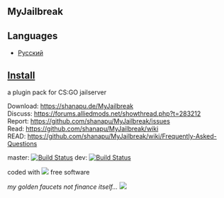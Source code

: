 ## MyJailbreak

## Languages
 - [Русский](https://github.com/shanapu/MyJailbreak/blob/master/README_RU.md)
 
## [Install](https://github.com/shanapu/MyJailbreak/blob/master/install.txt)
  
  a plugin pack for CS:GO jailserver
  
Download: https://shanapu.de/MyJailbreak  
Discuss: https://forums.alliedmods.net/showthread.php?t=283212  
Report: https://github.com/shanapu/MyJailbreak/issues  
Read: https://github.com/shanapu/MyJailbreak/wiki  
READ: https://github.com/shanapu/MyJailbreak/wiki/Frequently-Asked-Questions  
  
master: [![Build Status](https://img.shields.io/travis/shanapu/MyJailbreak/master.svg?style=flat-square)](https://travis-ci.org/shanapu/MyJailbreak?branch=master)  dev: [![Build Status](https://img.shields.io/travis/shanapu/MyJailbreak/dev.svg?style=flat-square)](https://travis-ci.org/shanapu/MyJailbreak?branch=dev)  
  
  
  
coded with ![](http://shanapu.de/githearth-small.png) free software
  
*my golden faucets not finance itself...* [ ![](http://shanapu.de/donate.gif)](https://www.paypal.com/cgi-bin/webscr?cmd=_s-xclick&hosted_button_id=QT8TVRSYWP53J)




